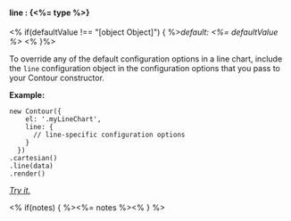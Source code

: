 #### **line** : {<%= type %>}

<% if(defaultValue !== "[object Object]") { %>*default: <%= defaultValue %>* <% }%>

To override any of the default configuration options in a line chart, include the `line` configuration object in the configuration options that you pass to your Contour constructor.

**Example:**

    new Contour({
        el: '.myLineChart',
        line: {
          // line-specific configuration options
        }
      })
    .cartesian()
    .line(data)
    .render()

*[Try it.](<%= jsFiddleLink %>)*

<% if(notes) { %><%= notes %><% } %>

